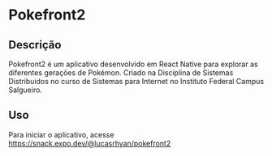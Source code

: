 # Pokefront2

## Descrição
Pokefront2 é um aplicativo desenvolvido em React Native para explorar as diferentes gerações de Pokémon.
Criado na Disciplina de Sistemas Distribuidos no curso de Sistemas para Internet no Instituto Federal Campus Salgueiro.

## Uso
Para iniciar o aplicativo, acesse https://snack.expo.dev/@lucasrhyan/pokefront2
